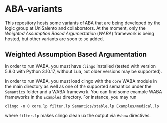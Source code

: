 # ABA-variants

This repository hosts some variants of ABA that are being developed by the logic group at UniSalento and collaborators. At the moment, only the *Weighted Assumption Based Argumentation* (*WABA*) framework is being hosted, but other variants are soon to be added.

## Weighted Assumption Based Argumentation
In order to run WABA, you must have `clingo` installed (tested with version 5.8.0 with Python 3.10.17, without Lua, but older versions may be supported).

In order to run WABA, you must load clingo with the `core` WABA module in the main directory as well as one of the supported semantics under the `Semantics` folder and a WABA framework. You can find some example WABA frameworks in the `Examples` directory. For instance, you may run

```clingo -n 0 core.lp filter.lp Semantics/stable.lp Examples/medical.lp```

where `filter.lp` makes clingo clean up the output via `#show` directives.